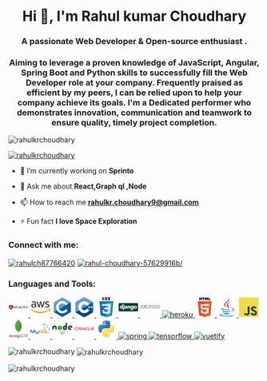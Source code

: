 <h1 align="center">Hi 👋, I'm Rahul kumar Choudhary</h1>
<h3 align="center">A passionate Web Developer & Open-source enthusiast .</h3>
<h3 align="center">Aiming to leverage a proven knowledge of JavaScript, Angular, Spring Boot and Python skills to successfully fill the Web Developer role at your company. Frequently praised as efficient by my peers, I can be relied upon to help your company achieve its goals. I'm a Dedicated performer who demonstrates innovation, communication and teamwork to ensure quality, timely project completion.</h3>

<p align="left"> <img src="https://komarev.com/ghpvc/?username=rahulkrchoudhary&label=Profile%20views&color=0e75b6&style=flat" alt="rahulkrchoudhary" /> </p>

<p align="left"> <a href="https://github.com/ryo-ma/github-profile-trophy"><img src="https://github-profile-trophy.vercel.app/?username=rahulkrchoudhary" alt="rahulkrchoudhary" /></a> </p>

- 🔭 I’m currently working on **Sprinto**

- 💬 Ask me about **React,Graph ql ,Node**

- 📫 How to reach me **rahulkr.choudhary9@gmail.com**

- ⚡ Fun fact **I love Space Exploration**

<h3 align="left">Connect with me:</h3>
<p align="left">
<a href="https://twitter.com/rahulch87766420" target="blank"><img align="center" src="https://raw.githubusercontent.com/rahuldkjain/github-profile-readme-generator/neutral-icons/src/images/icons/Social/twitter.svg" alt="rahulch87766420" height="30" width="40" /></a>
<a href="https://linkedin.com/in/rahul-choudhary-57629916b/" target="blank"><img align="center" src="https://raw.githubusercontent.com/rahuldkjain/github-profile-readme-generator/neutral-icons/src/images/icons/Social/linked-in-alt.svg" alt="rahul-choudhary-57629916b/" height="30" width="40" /></a>
</p>

<h3 align="left">Languages and Tools:</h3>
<p align="left"> <a href="https://angular.io" target="_blank"> <img src="https://raw.githubusercontent.com/devicons/devicon/master/icons/angularjs/angularjs-original-wordmark.svg" alt="angularjs" width="40" height="40"/> </a> <a href="https://aws.amazon.com" target="_blank"> <img src="https://raw.githubusercontent.com/devicons/devicon/master/icons/amazonwebservices/amazonwebservices-original-wordmark.svg" alt="aws" width="40" height="40"/> </a> <a href="https://www.cprogramming.com/" target="_blank"> <img src="https://raw.githubusercontent.com/devicons/devicon/master/icons/c/c-original.svg" alt="c" width="40" height="40"/> </a> <a href="https://www.w3schools.com/cpp/" target="_blank"> <img src="https://raw.githubusercontent.com/devicons/devicon/master/icons/cplusplus/cplusplus-original.svg" alt="cplusplus" width="40" height="40"/> </a> <a href="https://www.w3schools.com/css/" target="_blank"> <img src="https://raw.githubusercontent.com/devicons/devicon/master/icons/css3/css3-original-wordmark.svg" alt="css3" width="40" height="40"/> </a> <a href="https://www.djangoproject.com/" target="_blank"> <img src="https://raw.githubusercontent.com/devicons/devicon/master/icons/django/django-original.svg" alt="django" width="40" height="40"/> </a> <a href="https://expressjs.com" target="_blank"> <img src="https://raw.githubusercontent.com/devicons/devicon/master/icons/express/express-original-wordmark.svg" alt="express" width="40" height="40"/> </a> <a href="https://heroku.com" target="_blank"> <img src="https://www.vectorlogo.zone/logos/heroku/heroku-icon.svg" alt="heroku" width="40" height="40"/> </a> <a href="https://www.w3.org/html/" target="_blank"> <img src="https://raw.githubusercontent.com/devicons/devicon/master/icons/html5/html5-original-wordmark.svg" alt="html5" width="40" height="40"/> </a> <a href="https://www.java.com" target="_blank"> <img src="https://raw.githubusercontent.com/devicons/devicon/master/icons/java/java-original.svg" alt="java" width="40" height="40"/> </a> <a href="https://developer.mozilla.org/en-US/docs/Web/JavaScript" target="_blank"> <img src="https://raw.githubusercontent.com/devicons/devicon/master/icons/javascript/javascript-original.svg" alt="javascript" width="40" height="40"/> </a> <a href="https://www.mongodb.com/" target="_blank"> <img src="https://raw.githubusercontent.com/devicons/devicon/master/icons/mongodb/mongodb-original-wordmark.svg" alt="mongodb" width="40" height="40"/> </a> <a href="https://www.mysql.com/" target="_blank"> <img src="https://raw.githubusercontent.com/devicons/devicon/master/icons/mysql/mysql-original-wordmark.svg" alt="mysql" width="40" height="40"/> </a> <a href="https://nodejs.org" target="_blank"> <img src="https://raw.githubusercontent.com/devicons/devicon/master/icons/nodejs/nodejs-original-wordmark.svg" alt="nodejs" width="40" height="40"/> </a> <a href="https://www.oracle.com/" target="_blank"> <img src="https://raw.githubusercontent.com/devicons/devicon/master/icons/oracle/oracle-original.svg" alt="oracle" width="40" height="40"/> </a> <a href="https://www.python.org" target="_blank"> <img src="https://raw.githubusercontent.com/devicons/devicon/master/icons/python/python-original.svg" alt="python" width="40" height="40"/> </a> <a href="https://spring.io/" target="_blank"> <img src="https://www.vectorlogo.zone/logos/springio/springio-icon.svg" alt="spring" width="40" height="40"/> </a> <a href="https://www.tensorflow.org" target="_blank"> <img src="https://www.vectorlogo.zone/logos/tensorflow/tensorflow-icon.svg" alt="tensorflow" width="40" height="40"/> </a> <a href="https://vuetifyjs.com/en/" target="_blank"> <img src="https://bestofjs.org/logos/vuetify.svg" alt="vuetify" width="40" height="40"/> </a> </p>

<p><img align="left" src="https://github-readme-stats.vercel.app/api/top-langs?username=rahulkrchoudhary&show_icons=true&locale=en&layout=compact" alt="rahulkrchoudhary" /></p>

<p>&nbsp;<img align="center" src="https://github-readme-stats.vercel.app/api?username=rahulkrchoudhary&show_icons=true&locale=en" alt="rahulkrchoudhary" /></p>

<p><img align="center" src="https://github-readme-streak-stats.herokuapp.com/?user=rahulkrchoudhary&" alt="rahulkrchoudhary" /></p>

